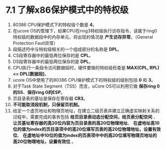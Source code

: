 <!--
 * @Description: 
 * @Author: Hongyang_Yang
 * @Date: 2020-08-16 18:26:56
 * @LastEditors: Hongyang_Yang
 * @LastEditTime: 2020-08-20 21:32:45
-->
# 7.1 了解x86保护模式中的特权级
1. 80386 CPU保护模式下的特权级个数是 **4**。
2. 在ucore OS的管理下，如果CPU在ring3特权级执行访存指令，读属于ring0特权级的数据段中的内存单元，将出现的情况是 **产生访存异常**。（General Protection Fault异常）
3. 段描述符中与特权级相关的一个组成部分的名称是 **DPL**。
4. CS段寄存器中的最低两位保存的是 **CPL**。
5. DS段寄存器中的最低两位保存的是 **DPL**。
6. CPU执行一条指令访问数据段时，硬件要做的特权级检查是 **MAX(CPL, RPL) <= DPL[数据段]**。
7. ucore OS中使用了的80386 CPU保护模式下的特权级的级别包括 **0** 和 **3**。
8. 对于Task State Segment（TSS）而言，uCore OS可以利用它做 **保存ring 0的SS**、**保存ring 0的ESP**。
9. 页目录表的基址是保存在寄存器 **CR3**。
10. **不可能取消段机制，只保留页机制。**
11. 给定一个虚页地址和物理页地址，在建立二级页表并建立正确虚实映射关系的过程中，需要完成的事务包括 **给页目录表动态分配空间，给页表分配空间** 、 **让页基址寄存器的高20位内容为页目录表的高20位物理地址**、 **在虚地址高10位的值为index的页目录项中的高20位填写页表的高20位物理地址，设置有效位**、 **在虚地址中10位的值为index的页表项中中的高20位填写物理页地址的高20位物理地址，设置有效位** 。

